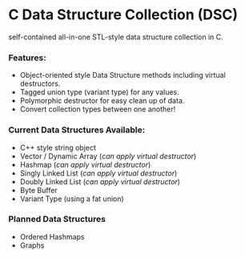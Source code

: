 # C Data Structure Collection (DSC)
self-contained all-in-one STL-style data structure collection in C.

### Features:
* Object-oriented style Data Structure methods including virtual destructors.
* Tagged union type (variant type) for any values.
* Polymorphic destructor for easy clean up of data.
* Convert collection types between one another!

### Current Data Structures Available:
* C++ style string object
* Vector / Dynamic Array (*can apply virtual destructor*)
* Hashmap (*can apply virtual destructor*)
* Singly Linked List (*can apply virtual destructor*)
* Doubly Linked List (*can apply virtual destructor*)
* Byte Buffer
* Variant Type (using a fat union)

### Planned Data Structures
* Ordered Hashmaps
* Graphs
